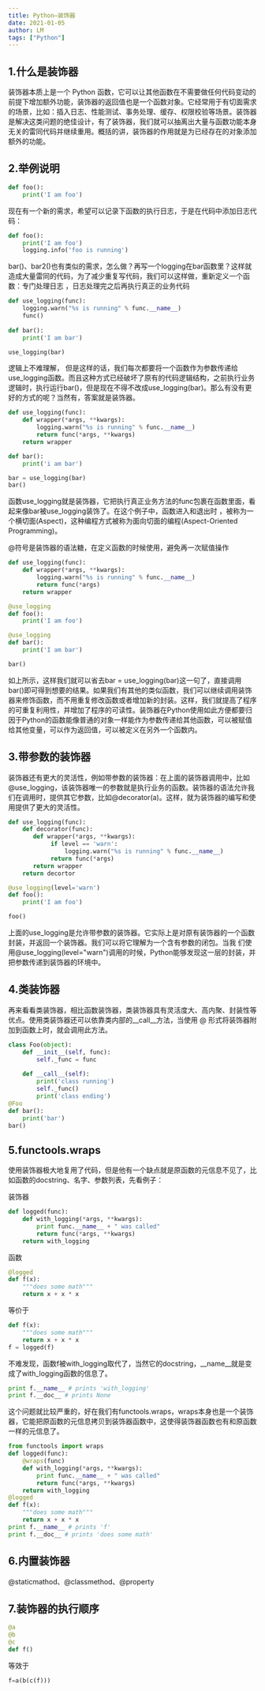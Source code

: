 ```yaml
---
title: Python—装饰器
date: 2021-01-05
author: LM
tags: ["Python"]
---
```


## 1.什么是装饰器

装饰器本质上是一个 Python 函数，它可以让其他函数在不需要做任何代码变动的前提下增加额外功能，装饰器的返回值也是一个函数对象。它经常用于有切面需求的场景，比如：插入日志、性能测试、事务处理、缓存、权限校验等场景。装饰器是解决这类问题的绝佳设计，有了装饰器，我们就可以抽离出大量与函数功能本身无关的雷同代码并继续重用。概括的讲，装饰器的作用就是为已经存在的对象添加额外的功能。

## 2.举例说明

```python
def foo():
    print('I am foo')
```

现在有一个新的需求，希望可以记录下函数的执行日志，于是在代码中添加日志代码：

```python
def foo():
    print('I am foo')
    logging.info('foo is running')
```

bar()、bar2()也有类似的需求，怎么做？再写一个logging在bar函数里？这样就造成大量雷同的代码，为了减少重复写代码，我们可以这样做，重新定义一个函数：专门处理日志 ，日志处理完之后再执行真正的业务代码

```python
def use_logging(func): 
    logging.warn("%s is running" % func.__name__) 
    func()
 
def bar():
    print('I am bar')

use_logging(bar)
```

逻辑上不难理解， 但是这样的话，我们每次都要将一个函数作为参数传递给use_logging函数。而且这种方式已经破坏了原有的代码逻辑结构，之前执行业务逻辑时，执行运行bar()，但是现在不得不改成use_logging(bar)。那么有没有更好的方式的呢？当然有，答案就是装饰器。

```python
def use_logging(func):     
    def wrapper(*args, **kwargs): 
        logging.warn("%s is running" % func.__name__) 
        return func(*args, **kwargs) 
    return wrapper 

def bar(): 
    print('i am bar') 

bar = use_logging(bar) 
bar()
```

函数use_logging就是装饰器，它把执行真正业务方法的func包裹在函数里面，看起来像bar被use_logging装饰了。在这个例子中，函数进入和退出时 ，被称为一个横切面(Aspect)，这种编程方式被称为面向切面的编程(Aspect-Oriented Programming)。

@符号是装饰器的语法糖，在定义函数的时候使用，避免再一次赋值操作

```python
def use_logging(func): 
    def wrapper(*args, **kwargs): 
        logging.warn("%s is running" % func.__name__) 
        return func(*args) 
    return wrapper 

@use_logging
def foo(): 
    print('I am foo') 

@use_logging
def bar(): 
    print('I am bar') 

bar()
```

如上所示，这样我们就可以省去bar = use_logging(bar)这一句了，直接调用bar()即可得到想要的结果。如果我们有其他的类似函数，我们可以继续调用装饰器来修饰函数，而不用重复修改函数或者增加新的封装。这样，我们就提高了程序的可重复利用性，并增加了程序的可读性。装饰器在Python使用如此方便都要归因于Python的函数能像普通的对象一样能作为参数传递给其他函数，可以被赋值给其他变量，可以作为返回值，可以被定义在另外一个函数内。

## 3.带参数的装饰器

装饰器还有更大的灵活性，例如带参数的装饰器：在上面的装饰器调用中，比如@use_logging，该装饰器唯一的参数就是执行业务的函数。装饰器的语法允许我们在调用时，提供其它参数，比如@decorator(a)。这样，就为装饰器的编写和使用提供了更大的灵活性。

```python
def use_logging(func):
    def decorator(func):
       def wrapper(*args, **kwargs): 
            if level == 'warn':
                logging.warn("%s is running" % func.__name__) 
            return func(*args) 
       return wrapper 
    return decortor

@use_logging(level='warn')
def foo(): 
    print('I am foo') 

foo()
```

上面的use_logging是允许带参数的装饰器。它实际上是对原有装饰器的一个函数封装，并返回一个装饰器。我们可以将它理解为一个含有参数的闭包。当我 们使用@use_logging(level="warn")调用的时候，Python能够发现这一层的封装，并把参数传递到装饰器的环境中。

## 4.类装饰器

再来看看类装饰器，相比函数装饰器，类装饰器具有灵活度大、高内聚、封装性等优点。使用类装饰器还可以依靠类内部的\_\_call\_\_方法，当使用 @ 形式将装饰器附加到函数上时，就会调用此方法。

```python
class Foo(object):
    def __init__(self, func):
        self._func = func
    
    def __call__(self):
        print('class running')
        self._func()
        print('class ending')
@Foo
def bar():
    print('bar')
bar()
```

## 5.functools.wraps

使用装饰器极大地复用了代码，但是他有一个缺点就是原函数的元信息不见了，比如函数的docstring、名字、参数列表，先看例子：

装饰器

```python
def logged(func): 
    def with_logging(*args, **kwargs): 
        print func.__name__ + " was called" 
        return func(*args, **kwargs) 
    return with_logging
```

函数

```python
@logged 
def f(x): 
    """does some math""" 
    return x + x * x
```

等价于

```python
def f(x): 
    """does some math""" 
    return x + x * x 
f = logged(f)
```

不难发现，函数f被with_logging取代了，当然它的docstring，__name__就是变成了with_logging函数的信息了。

```python
print f.__name__ # prints 'with_logging' 
print f.__doc__ # prints None
```

这个问题就比较严重的，好在我们有functools.wraps，wraps本身也是一个装饰器，它能把原函数的元信息拷贝到装饰器函数中，这使得装饰器函数也有和原函数一样的元信息了。

```python
from functools import wraps
def logged(func): 
    @wraps(func) 
    def with_logging(*args, **kwargs): 
        print func.__name__ + " was called" 
        return func(*args, **kwargs)
    return with_logging 
@logged 
def f(x): 
    """does some math""" 
    return x + x * x 
print f.__name__ # prints 'f' 
print f.__doc__ # prints 'does some math'
```

## 6.内置装饰器

@staticmathod、@classmethod、@property

## 7.装饰器的执行顺序

```python
@a
@b
@c
def f()
```

等效于

```python
f=a(b(c(f)))
```

